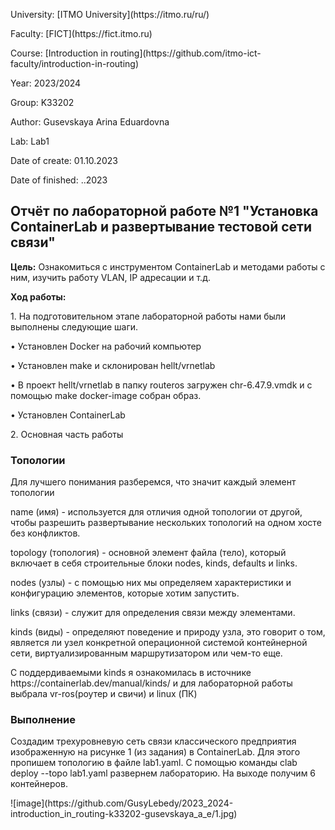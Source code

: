 <p>University: [ITMO University](https://itmo.ru/ru/)</p>
<p></p>Faculty: [FICT](https://fict.itmo.ru)</p>
<p>Course: [Introduction in routing](https://github.com/itmo-ict-faculty/introduction-in-routing)</p>
<p>Year: 2023/2024</p>
<p>Group: K33202</p>
<p>Author: Gusevskaya Arina Eduardovna</p>
<p>Lab: Lab1</p>
<p>Date of create: 01.10.2023</p>
<p>Date of finished: ..2023</p>

<p align="center"> <h2> Отчёт по лабораторной работе №1 "Установка ContainerLab и развертывание тестовой сети связи"</h2> </p>
<p><b>Цель:</b> Ознакомиться с инструментом ContainerLab и методами работы с ним, изучить работу VLAN, IP адресации и т.д.
<p><b>Ход работы:</b>
<p>1. На подготовительном этапе лабораторной работы нами были выполнены следующие шаги.
  <p>• Установлен Docker на рабочий компьютер
  <p>• Установлен make и склонирован hellt/vrnetlab
  <p> • В проект hellt/vrnetlab в папку routeros загружен chr-6.47.9.vmdk и с помощью make docker-image собран образ.
  <p>•	Установлен ContainerLab 
<p>2. Основная часть работы
<h3>Топологии</h3>
<p>Для лучшего понимания разберемся, что значит каждый элемент топологии
<p>name (имя) - используется для отличия одной топологии от другой, чтобы разрешить развертывание нескольких топологий на одном хосте без конфликтов.
<p>topology (топология) - основной элемент файла (тело), который включает в себя строительные блоки nodes, kinds, defaults и links.
<p>nodes (узлы) - с помощью них мы определяем характеристики и конфигурацию элементов, которые хотим запустить.
<p>links (связи) - служит для определения связи между элементами.
<p>kinds (виды) - определяют поведение и природу узла, это говорит о том, является ли узел конкретной операционной системой контейнерной сети, виртуализированным маршрутизатором или чем-то еще.
<p>С поддердиваемыми kinds я ознакомилась в источнике https://containerlab.dev/manual/kinds/ и для лабораторной работы выбрала vr-ros(роутер и свичи) и linux (ПК)
<h3>Выполнение</h3>
<p>Создадим трехуровневую сеть связи классического предприятия изображенную на рисунке 1 (из задания) в ContainerLab. Для этого пропишем топологию в файле lab1.yaml. С помощью команды clab deploy --topo lab1.yaml развернем лабораторию. На выходе получим 6 контейнеров.
<p>![image](https://github.com/GusyLebedy/2023_2024-introduction_in_routing-k33202-gusevskaya_a_e/1.jpg)
